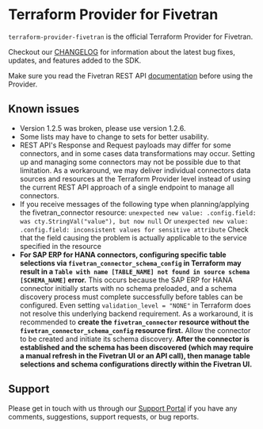 # Terraform Provider for Fivetran

`terraform-provider-fivetran` is the official Terraform Provider for Fivetran. 

Checkout our [CHANGELOG](CHANGELOG.md) for information about the latest bug fixes, updates, and features added to the SDK. 

Make sure you read the Fivetran REST API [documentation](https://fivetran.com/docs/rest-api) before using the Provider.

## Known issues

- Version 1.2.5 was broken, please use version 1.2.6.
- Some lists may have to change to sets for better usability.
- REST API's Response and Request payloads may differ for some connectors, and in some cases data transformations may occur. Setting up and managing some connectors may not be possible due to that limitation. As a workaround, we may deliver individual connectors data sources and resources at the Terraform Provider level instead of using the current REST API approach of a single endpoint to manage all connectors.
- If you receive messages of the following type when planning/applying the fivetran_connector resource:
`unexpected new value: .config.field: was cty.StringVal("value"), but now null`
Or
`unexpected new value: .config.field: inconsistent values for sensitive attribute`
Check that the field causing the problem is actually applicable to the service specified in the resource
- **For SAP ERP for HANA connectors, configuring specific table selections via `fivetran_connector_schema_config` in Terraform may result in a `Table with name [TABLE_NAME] not found in source schema [SCHEMA_NAME]` error.** This occurs because the SAP ERP for HANA connector initially starts with no schema preloaded, and a schema discovery process must complete successfully before tables can be configured. Even setting `validation_level = "NONE"` in Terraform does not resolve this underlying backend requirement. As a workaround, it is recommended to **create the `fivetran_connector` resource without the `fivetran_connector_schema_config` resource first.** Allow the connector to be created and initiate its schema discovery. **After the connector is established and the schema has been discovered (which may require a manual refresh in the Fivetran UI or an API call), then manage table selections and schema configurations directly within the Fivetran UI.**

## Support

Please get in touch with us through our [Support Portal](https://support.fivetran.com/) if you 
have any comments, suggestions, support requests, or bug reports.  
